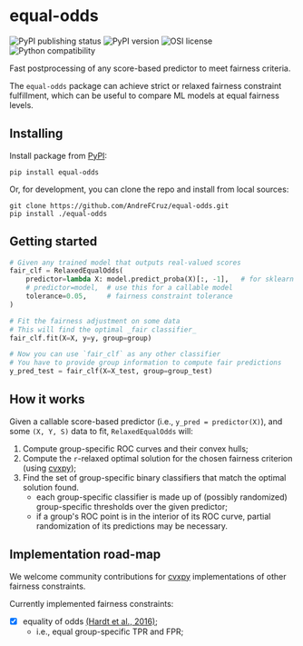 # equal-odds

![PyPI publishing status](https://github.com/AndreFCruz/equal-odds/actions/workflows/python-publish.yml/badge.svg)
![PyPI version](https://badgen.net/pypi/v/equal-odds)
![OSI license](https://badgen.net/pypi/license/equal-odds)
![Python compatibility](https://badgen.net/pypi/python/equal-odds)
<!-- ![PyPI version](https://img.shields.io/pypi/v/equal-odds) -->
<!-- ![OSI license](https://img.shields.io/pypi/l/equal-odds) -->
<!-- ![Compatible python versions](https://img.shields.io/pypi/pyversions/equal-odds) -->

Fast postprocessing of any score-based predictor to meet fairness criteria.

The `equal-odds` package can achieve strict or relaxed fairness constraint fulfillment, 
which can be useful to compare ML models at equal fairness levels.


## Installing

Install package from [PyPI](https://pypi.org/project/equal-odds/):
```
pip install equal-odds
```

Or, for development, you can clone the repo and install from local sources:
```
git clone https://github.com/AndreFCruz/equal-odds.git
pip install ./equal-odds
```


## Getting started

```py
# Given any trained model that outputs real-valued scores
fair_clf = RelaxedEqualOdds(
    predictor=lambda X: model.predict_proba(X)[:, -1],   # for sklearn API
    # predictor=model,  # use this for a callable model
    tolerance=0.05,     # fairness constraint tolerance
)

# Fit the fairness adjustment on some data
# This will find the optimal _fair classifier_
fair_clf.fit(X=X, y=y, group=group)

# Now you can use `fair_clf` as any other classifier
# You have to provide group information to compute fair predictions
y_pred_test = fair_clf(X=X_test, group=group_test)
```


## How it works

Given a callable score-based predictor (i.e., `y_pred = predictor(X)`), and some `(X, Y, S)` data to fit, `RelaxedEqualOdds` will:
1. Compute group-specific ROC curves and their convex hulls;
2. Compute the `r`-relaxed optimal solution for the chosen fairness criterion (using [cvxpy](https://www.cvxpy.org));
3. Find the set of group-specific binary classifiers that match the optimal solution found.
    - each group-specific classifier is made up of (possibly randomized) group-specific thresholds over the given predictor;
    - if a group's ROC point is in the interior of its ROC curve, partial randomization of its predictions may be necessary.


## Implementation road-map

We welcome community contributions for [cvxpy](https://www.cvxpy.org) implementations of other fairness constraints.

Currently implemented fairness constraints:
- [x] equality of odds [(Hardt et al., 2016)](https://proceedings.neurips.cc/paper/2016/file/9d2682367c3935defcb1f9e247a97c0d-Paper.pdf);
  - i.e., equal group-specific TPR and FPR;
<!--
- [ ] equal opportunity;
  - i.e., equal group-specific TPR;
- [ ] demographic parity;
  - i.e., equal group-specific predicted prevalence;
-->
